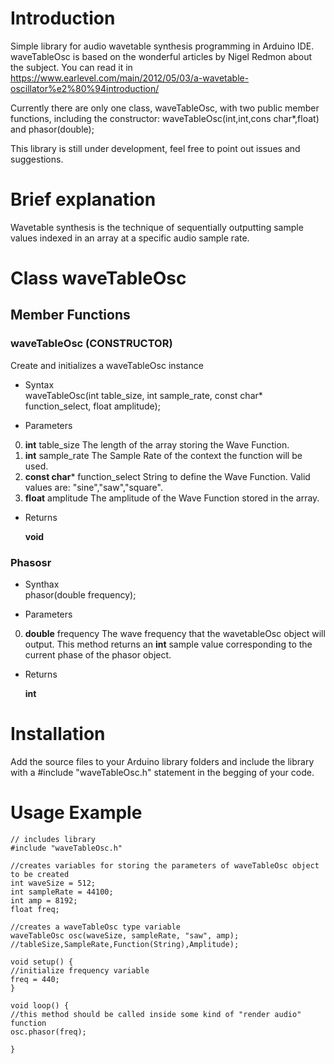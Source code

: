 # Introduction
Simple library for audio wavetable synthesis programming in Arduino IDE.
waveTableOsc is based on the wonderful articles by Nigel Redmon about the subject. You can read it in https://www.earlevel.com/main/2012/05/03/a-wavetable-oscillator%e2%80%94introduction/

Currently there are only one class, waveTableOsc, with two public member functions, including the constructor: waveTableOsc(int,int,cons char*,float) and phasor(double);

This library is still under development, feel free to point out issues and suggestions.

# Brief explanation
Wavetable synthesis is the technique of sequentially outputting sample values indexed in an array at a specific audio sample rate.

# Class waveTableOsc

## Member Functions

### waveTableOsc (CONSTRUCTOR)
Create and initializes a waveTableOsc instance

* Syntax <br>
waveTableOsc(int table_size, int sample_rate, const char* function_select, float amplitude);

* Parameters
0. **int** table_size                The length of the array storing the Wave Function.
1. **int** sample_rate               The Sample Rate of the context the function will be used.
2. **const char*** function_select   String to define the Wave Function. Valid values are: "sine","saw","square".
3. **float** amplitude               The amplitude of the Wave Function stored in the array.

* Returns

  **void**

### Phasosr
* Synthax <br>
phasor(double frequency);

* Parameters
0. **double** frequency     The wave frequency that the wavetableOsc object will output. This method returns an **int** sample value corresponding to the current phase of the phasor object.             


* Returns

  **int**


# Installation

Add the source files to your Arduino library folders and include the library with a #include "waveTableOsc.h" statement in the begging of your code.

# Usage Example
```
// includes library
#include "waveTableOsc.h"

//creates variables for storing the parameters of waveTableOsc object to be created
int waveSize = 512;
int sampleRate = 44100;
int amp = 8192;
float freq;

//creates a waveTableOsc type variable 
waveTableOsc osc(waveSize, sampleRate, "saw", amp); //tableSize,SampleRate,Function(String),Amplitude);

void setup() {
//initialize frequency variable
freq = 440;
}

void loop() {
//this method should be called inside some kind of "render audio" function
osc.phasor(freq);

}
```
